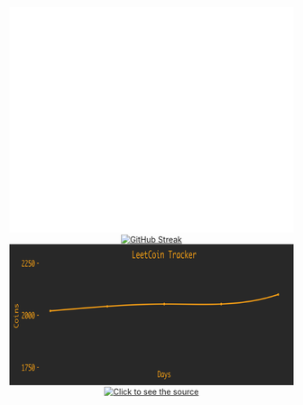 <div align="center">
	<a href="https://github.com/adeshpande03/adeshpande03/blame/main/header.svg">
		<img src="header.svg" width="800" height="400" alt="Click to see the source">
	</a>
</div>

<div align="center">
	<a 
	href="https://github.com/adeshpande03/github-readme-streak-stats">
	<img src="https://github-readme-streak-stats-kappa-three.vercel.app?user=adeshpande03&theme=sea-dark&border_radius=10&card_width=800" 
		 alt="GitHub Streak" 
		 />
	</a>
</div>

<div align="center">
	<a href="https://github.com/adeshpande03/LeetCode-Points-Graph">
		<img src="points_graph.png" width="800" height="250" alt="LeetCode points graph for @impgriffin (me!)">
	</a>
</div>

<div align="center">
	<a href="https://github.com/adeshpande03/adeshpande03/blame/main/header.svg">
		<img src="headercopy.svg" width="800" height="400" alt="Click to see the source">
	</a>
</div>
